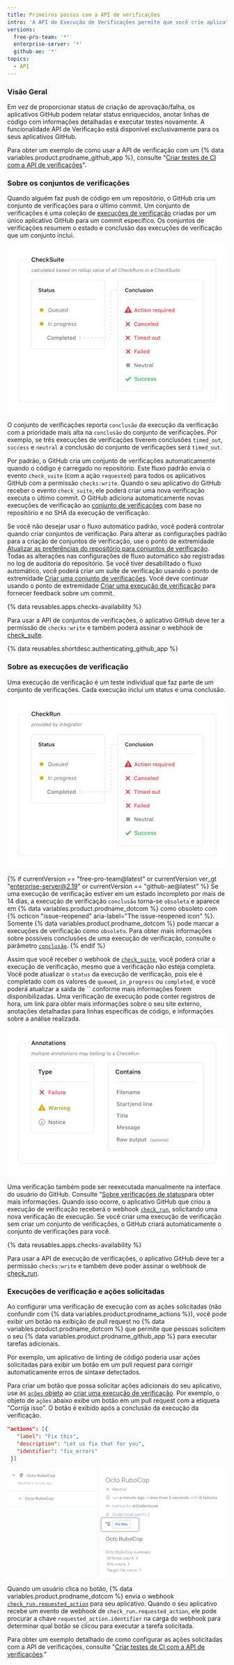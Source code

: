 ```yaml
---
title: Primeiros passos com a API de verificações
intro: 'A API de Execução de Verificações permite que você crie aplicativos GitHub que executam verificações poderosas contra alterações de código em um repositório. Você pode criar os aplicativos que realizam integração contínua, linting ou serviços de varredura de código e fornecem feedback detalhado sobre commits.'
versions:
  free-pro-team: '*'
  enterprise-server: '*'
  github-ae: '*'
topics:
  - API
---
```


### Visão Geral

Em vez de proporcionar status de criação de aprovação/falha, os aplicativos GitHub podem relatar status enriquecidos, anotar linhas de código com informações detalhadas e executar testes novamente. A funcionalidade API de Verificação está disponível exclusivamente para os seus aplicativos GitHub.

Para obter um exemplo de como usar a API de verificação com um {% data variables.product.prodname_github_app %}, consulte "[Criar testes de CI com a API de verificações](/apps/quickstart-guides/creating-ci-tests-with-the-checks-api/)".

### Sobre os conjuntos de verificações

Quando alguém faz push de código em um repositório, o GitHub cria um conjunto de verificações para o último commit. Um conjunto de verificações é uma coleção de [execuções de verificação](/rest/reference/checks#check-runs) criadas por um único aplicativo GitHub para um commit específico. Os conjuntos de verificações resumem o estado e conclusão das execuções de verificação que um conjunto inclui.

![Fluxo de trabalho dos conjuntos de verificações](/assets/images/check_suites.png)

O conjunto de verificações reporta `conclusão` da execução da verificação com a prioridade mais alta na `conclusão` do conjunto de verificações. Por exemplo, se três execuções de verificações tiverem conclusões `timed_out`, `success` e `neutral` a conclusão do conjunto de verificações será `timed_out`.

Por padrão, o GitHub cria um conjunto de verificações automaticamente quando o código é carregado no repositório. Este fluxo padrão envia o evento `check_suite` (com a ação `requested`) para todos os aplicativos GitHub com a permissão `checks:write`. Quando o seu aplicativo do GitHub receber o evento `check_suite`, ele poderá criar uma nova verificação executa o último commit. O GitHub adiciona automaticamente novas execuções de verificação ao [conjunto de verificações](/rest/reference/checks#check-suites) com base no repositório e no SHA da execução de verificação.

Se você não desejar usar o fluxo automático padrão, você poderá controlar quando criar conjuntos de verificação. Para alterar as configurações padrão para a criação de conjuntos de verificação, use o ponto de extremidade [Atualizar as preferências do repositório para conjuntos de verificação](/rest/reference/checks#update-repository-preferences-for-check-suites). Todas as alterações nas configurações de fluxo automático são registradas no log de auditoria do repositório. Se você tiver desabilitado o fluxo automático, você poderá criar um suíte de verificação usando o ponto de extremidade [Criar uma conjunto de verificações](/rest/reference/checks#create-a-check-suite). Você deve continuar usando o ponto de extremidade [Criar uma execução de verificação](/rest/reference/checks#create-a-check-run) para fornecer feedback sobre um commit.

{% data reusables.apps.checks-availability %}

Para usar a API de conjuntos de verificações, o aplicativo GitHub deve ter a permissão de `checks:write` e também poderá assinar o webhook de [check_suite](/webhooks/event-payloads/#check_suite).

{% data reusables.shortdesc.authenticating_github_app %}

### Sobre as execuções de verificação

Uma execução de verificação é um teste individual que faz parte de um conjunto de verificações. Cada execução inclui um status e uma conclusão.

![Fluxo de trabalho das execuções de verificação](/assets/images/check_runs.png)

{% if currentVersion == "free-pro-team@latest" or currentVersion ver_gt "enterprise-server@2.19" or currentVersion == "github-ae@latest" %}
Se uma execução de verificação estiver em um estado incompleto por mais de 14 dias, a execução de verificação `conclusão` torna-se `obsoleta` e aparece em
{% data variables.product.prodname_dotcom %} como obsoleto com {% octicon "issue-reopened" aria-label="The issue-reopened icon" %}. Somente {% data variables.product.prodname_dotcom %} pode marcar a execuções de verificação como `obsoleto`. Para obter mais informações sobre possíveis conclusões de uma execução de verificação, consulte o parâmetro [`conclusão`](/rest/reference/checks#create-a-check-run--parameters).
{% endif %}

Assim que você receber o webhook de [`check_suite`](/webhooks/event-payloads/#check_suite), você poderá criar a execução de verificação, mesmo que a verificação não esteja completa. Você pode atualizar o `status` da execução de verificação, pois ele é completado com os valores de `queued`, `in_progress` ou `completed`, e você poderá atualizar a saída de `` conforme mais informações forem disponibilizadas. Uma verificação de execução pode conter registros de hora, um link para obter mais informações sobre o seu site externo, anotações detalhadas para linhas específicas de código, e informações sobre a análise realizada.

![Anotação da execução de verificação](/assets/images/check_run_annotations.png)

Uma verificação também pode ser reexecutada manualmente na interface do usuário do GitHub. Consulte "[Sobre verificações de status](/articles/about-status-checks#checks)para obter mais informações. Quando isso ocorre, o aplicativo GitHub que criou a execução de verificação receberá o webhook [`check_run`](/webhooks/event-payloads/#check_run), solicitando uma nova verificação de execução. Se você criar uma execução de verificação sem criar um conjunto de verificações, o GitHub criará automaticamente o conjunto de verificações para você.

{% data reusables.apps.checks-availability %}

Para usar a API de execução de verificações, o aplicativo GitHub deve ter a permissão `checks:write` e também deve poder assinar o webhook de [check_run](/webhooks/event-payloads#check_run).

### Execuções de verificação e ações solicitadas

Ao configurar uma verificação de execução com as ações solicitadas (não confundir com {% data variables.product.prodname_actions %}), você pode exibir um botão na exibição de pull request no {% data variables.product.prodname_dotcom %} que permite que pessoas solicitem o seu {% data variables.product.prodname_github_app %} para executar tarefas adicionais.

Por exemplo, um aplicativo de linting de código poderia usar ações solicitadas para exibir um botão em um pull request para corrigir automaticamente erros de sintaxe detectados.

Para criar um botão que possa solicitar ações adicionais do seu aplicativo, use as [`ações` objeto](/rest/reference/checks#create-a-check-run--parameters) ao [criar uma execução de verificação](/rest/reference/checks/#create-a-check-run). Por exemplo, o objeto de `ações` abaixo exibe um botão em um pull request com a etiqueta "Corrija isso". O botão é exibido após a conclusão da execução da verificação.

   ```json
  "actions": [{
      "label": "Fix this",
      "description": "Let us fix that for you",
      "identifier": "fix_errors"
    }]
  ```

  ![Botão de ação solicitada de execução de verificação](/assets/images/github-apps/github_apps_checks_fix_this_button.png)

Quando um usuário clica no botão, {% data variables.product.prodname_dotcom %} envia o webhook [`check_run.requested_action`](/webhooks/event-payloads/#check_run) para seu aplicativo. Quando o seu aplicativo recebe um evento de webhook de `check_run.requested_action`, ele pode procurar a chave `requested_action.identifier` na carga do webhook para determinar qual botão se clicou para executar a tarefa solicitada.

Para obter um exemplo detalhado de como configurar as ações solicitadas com a API de verificações, consulte "[Criar testes de CI com a API de verificações](/apps/quickstart-guides/creating-ci-tests-with-the-checks-api/#part-2-creating-the-octo-rubocop-ci-test)."

